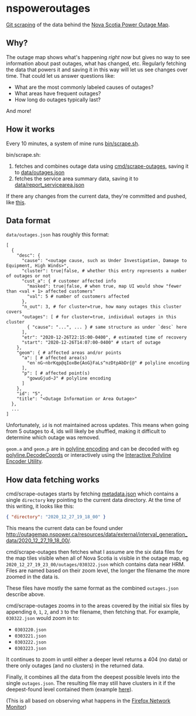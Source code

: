 # nspoweroutages

[Git scraping](https://simonwillison.net/2020/Oct/9/git-scraping/) of the data behind the [Nova Scotia Power Outage Map](http://outagemap.nspower.ca/).

## Why?

The outage map shows what's happening _right now_ but gives no way to see information about past outages, what has changed, etc. Regularly fetching the data that powers it and saving it in this way will let us see changes over time. That could let us answer questions like:

* What are the most commonly labeled causes of outages?
* What areas have frequent outages?
* How long do outages typically last?

And more!

## How it works

Every 10 minutes, a system of mine runs [bin/scrape.sh](bin/scrape.sh).

bin/scrape.sh:

1. fetches and combines outage data using [cmd/scrape-outages](cmd/scrape-outages), saving it to [data/outages.json](data/outages.json)
2. fetches the service area summary data, saving it to [data/report_servicearea.json](data/report_servicearea.json)

If there any changes from the current data, they're committed and pushed, like
[this](https://github.com/danp/nspoweroutages/commit/8183bda3b32f572e541caa6cd839b0d60b36bfba).

## Data format

`data/outages.json` has roughly this format:

```
[
  {
    "desc": {
      "cause": "<outage cause, such as Under Investigation, Damage to Equipment, High Winds>",
      "cluster": true|false, # whether this entry represents a number of outages or not
      "cust_a": { # customer affected info
        "masked": true|false, # when true, map UI would show "fewer than <val + 1> affected customers"
        "val": 5 # number of customers affected
      },
      "n_out": 3, # for cluster=true, how many outages this cluster covers
      "outages": [ # for cluster=true, individual outages in this cluster
        { "cause": "...", ... } # same structure as under `desc` here
      ],
      "etr": "2020-12-26T22:15:00-0400", # estimated time of recovery
      "start": "2020-12-26T14:07:00-0400" # start of outage
    },
    "geom": { # affected areas and/or points
      "a": [ # affected area(s)
        "en`nG~nbrKqp@qIoxBe{AoG}FaLs^nzDtpAbDr{@" # polyline encoding
      ],
      "p": [ # affected point(s)
        "gowuGjud~J" # polyline encoding
      ]
    },
    "id": "5",
    "title": "<Outage Information or Area Outage>"
  },
  ...
]
```

Unfortunately, `id` is not maintained across updates. This means when going from 5 outages to 4, ids will likely be shuffled, making it difficult to determine which outage was removed.

`geom.a` and `geom.p` are in [polyline encoding](https://developers.google.com/maps/documentation/utilities/polylinealgorithm) and can be decoded with eg [polyline.DecodeCoords](https://pkg.go.dev/github.com/twpayne/go-polyline#DecodeCoords) or interactively using the [Interactive Polyline Encoder Utility](https://developers.google.com/maps/documentation/utilities/polylineutility).

## How data fetching works

cmd/scrape-outages starts by fetching [metadata.json](http://outagemap.nspower.ca/resources/data/external/interval_generation_data/metadata.json) which contains a single `directory` key pointing to the current data directory. At the time of this writing, it looks like this:

```json
{ "directory": "2020_12_27_19_18_00" }
```

This means the current data can be found under http://outagemap.nspower.ca/resources/data/external/interval_generation_data/2020_12_27_19_18_00/.

cmd/scrape-outages then fetches what I assume are the six data files for the map tiles visible when all of Nova Scotia is visible in the outage map, eg `2020_12_27_19_23_00/outages/030322.json` which contains data near HRM. Files are named based on their zoom level, the longer the filename the more zoomed in the data is.

These files have mostly the same format as the combined `outages.json` describe above.

cmd/scrape-outages zooms in to the areas covered by the initial six files by appending `0`, `1`, `2`, and `3` to the filename, then fetching that. For example, `030322.json` would zoom in to:

* `0303220.json`
* `0303221.json`
* `0303222.json`
* `0303223.json`

It continues to zoom in until either a deeper level returns a 404 (no data) or there only outages (and no clusters) in the returned data.

Finally, it combines all the data from the deepest possible levels into the single `outages.json`.
The resulting file may still have clusters in it if the deepest-found level contained them (example [here](https://github.com/danp/nspoweroutages/blob/d0cbdac3e322e22cc2b9f8b4ab213f10edff6e98/data/outages.json#L25-L30)).

(This is all based on observing what happens in the [Firefox Network Monitor](https://developer.mozilla.org/en-US/docs/Tools/Network_Monitor))
